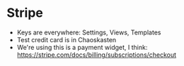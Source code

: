 # Stripe

* Keys are everywhere: Settings, Views, Templates
* Test credit card is in Chaoskasten
* We're using this is a payment widget, I think: https://stripe.com/docs/billing/subscriptions/checkout
